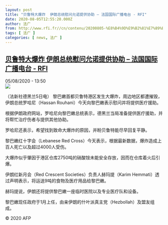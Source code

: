 ```yaml
---
layout: post
title: "贝鲁特大爆炸  伊朗总统慰问允诺提供协助 – 法国国际广播电台 - RFI"
date: 2020-08-05T12:55:20.000Z
author: 法广
from: http://www.rfi.fr//cn/contenu/20200805-%E8%B4%9D%E9%B2%81%E7%89%B9%E5%A4%A7%E7%88%86%E7%82%B8-%E4%BC%8A%E6%9C%97%E6%80%BB%E7%BB%9F%E6%85%B0%E9%97%AE%E5%85%81%E8%AF%BA%E6%8F%90%E4%BE%9B%E5%8D%8F%E5%8A%A9
tags: [ 法广 ]
categories: [ news, 法广 ]
---
```

<!--1596632120000-->
[贝鲁特大爆炸  伊朗总统慰问允诺提供协助 – 法国国际广播电台 - RFI](http://www.rfi.fr//cn/contenu/20200805-%E8%B4%9D%E9%B2%81%E7%89%B9%E5%A4%A7%E7%88%86%E7%82%B8-%E4%BC%8A%E6%9C%97%E6%80%BB%E7%BB%9F%E6%85%B0%E9%97%AE%E5%85%81%E8%AF%BA%E6%8F%90%E4%BE%9B%E5%8D%8F%E5%8A%A9)
------

<div>
<div>05/08/2020 - 13:50</div><img src="https://s.rfi.fr/media/display/82e13c56-d713-11ea-92dd-005056a98db9/w:310/p:16x9/int0014b.200805195002.jpg"><div class="t-content__body u-clearfix"><div class="m-interstitial"></div><p>（法新社德黑兰5日电）    黎巴嫩首都贝鲁特港区发生大爆炸，周边地区都遭摧毁，伊朗总统罗哈尼（Hassan Rouhani）今天向黎巴嫩表示慰问并将提供医疗援助。</p><p>    根据伊朗政府网站，罗哈尼向黎巴嫩总统表示，德黑兰当局准备提供医疗援助，并将帮忙治疗伤者与提供其他协助。</p><p>    罗哈尼还表示，希望找到致命大爆炸的原因，并盼贝鲁特能尽早回复平静。</p><p>    黎巴嫩红十字会（Lebanese Red Cross）今天表示，根据最新数据，爆炸造成上百人死亡以及超过4000人受伤。</p><p>    大爆炸似乎肇因于港区仓库2750吨的硝酸铵未能安全存放，因而在仓库着火后引爆。</p><p>    伊朗红新月会（Red Crescent Societies）负责人赫玛提（Karim Hemmati）透过声明表示，将运送9吨的食物及医疗用品给黎巴嫩。</p><p>    赫玛提说，伊朗还将提供黎巴嫩一座临时医院以及专业医疗队和设备。</p><p>    黎巴嫩现任政府于1月上任，由亲伊朗的什叶派真主党（Hezbollah）及盟友组成。</p><p class="t-copyright">© 2020 AFP</p>        </div>
</div>
